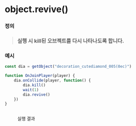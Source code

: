 # object.revive()

### 정의

> ### 실행 시 kill된 오브젝트를 다시 나타나도록 합니다.



### 예시

```javascript
const dia = getObject("decoration_cutediamond_005(0ec)")

function OnJoinPlayer(player) {
	dia.onCollide(player, function() {
	    dia.kill()
	    wait(1)
	    dia.revive()
	})
}
```

<figure><img src="../../../.gitbook/assets/화면_기록_2022-12-20_오후_9_47_26_AdobeExpress.gif" alt=""><figcaption><p>실행 결과</p></figcaption></figure>

